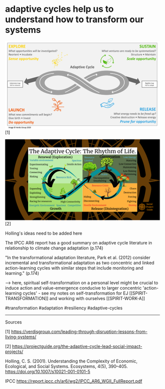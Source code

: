 # adaptive cycles help us to understand how to transform our systems

![](media/cleanshot_2024-04-09-at-20-30-15@2x.png)
[1]

![](media/Adaptive-Cycle-Environment.png)
[2]

Holling's ideas need to be added here

The IPCC AR6 report has a good summary on adaptive cycle literature in relationship to climate change adaptation (p.174)

"In the transformational adaptation literature, Park
et al. (2012) consider incremental and transformational adaptation
as two concentric and linked action-learning cycles with similar steps
that include monitoring and learning." (p.174)

--> here, spiritual self-transformation on a personal level might be crucial to induce action and value-emergence conducive to larger concentric 'action-learning cycles' - see my notes on self-transformation for EJ [[SPIRIT-TRANSFORMATION]] and working with ourselves [[SPIRIT-WORK-A]]

#transformation #adaptation #resiliency #adaptive-cycles
____________
Sources

[1] https://verdisgroup.com/leading-through-disruption-lessons-from-living-systems/

[2] https://projectguide.org/the-adaptive-cycle-lead-social-impact-projects/

Holling, C. S. (2001). Understanding the Complexity of Economic, Ecological, and Social Systems. Ecosystems, 4(5), 390–405. https://doi.org/10.1007/s10021-001-0101-5

IPCC https://report.ipcc.ch/ar6/wg2/IPCC_AR6_WGII_FullReport.pdf

